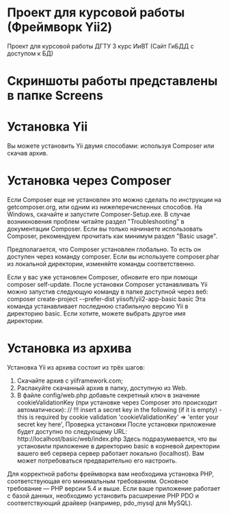 # Проект для курсовой работы (Фреймворк Yii2)
Проект для курсовой работы ДГТУ 3 курс ИиВТ (Сайт ГиБДД с доступом к БД)
# Скриншоты работы представлены в папке Screens

# Установка Yii
Вы можете установить Yii двумя способами: используя Composer или скачав архив. 

# Установка через Composer
Если Composer еще не установлен это можно сделать по инструкции на getcomposer.org, или одним из нижеперечисленных способов. 
На Windows, скачайте и запустите Composer-Setup.exe.
В случае возникновения проблем читайте раздел "Troubleshooting" в документации Composer. Если вы только начинаете использовать Composer, рекомендуем прочитать как минимум раздел "Basic usage".

Предполагается, что Composer установлен глобально. То есть он доступен через команду composer. Если вы используете composer.phar из локальной директории, изменяйте команды соответственно.

Если у вас уже установлен Composer, обновите его при помощи composer self-update.
После установки Composer устанавливать Yii можно запустив следующую команду в папке доступной через веб:
composer create-project --prefer-dist yiisoft/yii2-app-basic basic
Эта команда устанавливает последнюю стабильную версию Yii в директорию basic. Если хотите, можете выбрать другое имя директории.

# Установка из архива
Установка Yii из архива состоит из трёх шагов:
1.	Скачайте архив с yiiframework.com;
2.	Распакуйте скачанный архив в папку, доступную из Web.
3.	В файле config/web.php добавьте секретный ключ в значение cookieValidationKey (при установке через Composer это происходит автоматически):
// !!! insert a secret key in the following (if it is empty) - this is required by cookie validation
'cookieValidationKey' => 'enter your secret key here',
Проверка установки
После установки приложение будет доступно по следующему URL:
http://localhost/basic/web/index.php
Здесь подразумевается, что вы установили приложение в директорию basic в корневой директории вашего веб сервера сервер работает локально (localhost). Вам может потребоваться предварительно его настроить.

Для корректной работы фреймворка вам необходима установка PHP, соответствующая его минимальным требованиям. Основное требование — PHP версии 5.4 и выше. Если ваше приложение работает с базой данных, необходимо установить расширение PHP PDO и соответствующий драйвер (например, pdo_mysql для MySQL).
